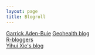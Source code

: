 ```yaml
---
layout: page
title: Blogroll
---
```


[Garrick Aden-Buie](https://www.garrickadenbuie.com/blog/)
[Geohealth blog](http://www.paulamoraga.com/blog/)  
[R-bloggers](https://www.r-bloggers.com)  
[Yihui Xie's blog](https://yihui.org/en/)  
